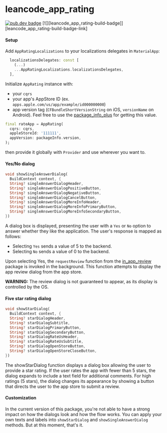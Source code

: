# leancode_app_rating

[![pub.dev badge][pub-badge]][pub-badge-link]
[![][leancode_app_rating-build-badge]][leancode_app_rating-build-badge-link]   

#### Setup

Add `AppRatingLocalizations` to your localizations delegates in `MaterialApp`:
```dart
  localizationsDelegates: const [
    (...)
    ...AppRatingLocalizations.localizationsDelegates,
  ],
```

Initialize `AppRating` instance with:
- your `cqrs`
- your app's AppStore ID (ex. `apps.apple.com/us/app/example/id000000000`)
- app version tag (`CFBundleShortVersionString` on iOS, `versionName` on Android). Feel free to use the [package_info_plus](https://pub.dev/packages/package_info_plus) for getting this value.

```dart
final rateApp = AppRating(
  cqrs: cqrs,
  appleStoreId: '111111',
  appVersion: packageInfo.version,
);
```

then provide it globally with `Provider` and use wherever you want to.

#### Yes/No dialog

```dart
void showSingleAnswerDialog(
  BuildContext context, {
  String? singleAnswerDialogHeader,
  String? singleAnswerDialogPositiveButton,
  String? singleAnswerDialogNegativeButton,
  String? singleAnswerDialogCancelButton,
  String? singleAnswerDialogMoreInfoHeader,
  String? singleAnswerDialogMoreInfoPrimaryButton,
  String? singleAnswerDialogMoreInfoSecondaryButton,
})
```

A dialog box is displayed, presenting the user with a `Yes` or `No` option to answer whether they like the application. The user's response is mapped as follows:
- Selecting `Yes` sends a value of 5 to the backend.
- Selecting `No` sends a value of 0 to the backend.

Upon selecting Yes, the `requestReview` function from the [in_app_review](https://pub.dev/packages/in_app_review) package is invoked in the background. This function attempts to display the app review dialog from the app store.

**WARNING:** The review dialog is not guaranteed to appear, as its display is controlled by the OS.

#### Five star rating dialog

```dart
void showStarDialog(
  BuildContext context, {
  String? starDialogHeader,
  String? starDialogSubtitle,
  String? starDialogPrimaryButton,
  String? starDialogSecondaryButton,
  String? starDialogRateUsHeader,
  String? starDialogRateUsSubtitle,
  String? starDialogOpenStoreButton,
  String? starDialogOpenStoreCloseButton,
})
```

The showStarDialog function displays a dialog box allowing the user to provide a star rating. If the user rates the app with fewer than 5 stars, the dialog expands to include a text field for additional comments. For high ratings (5 stars), the dialog changes its appearance by showing a button that directs the user to the app store to submit a review.

#### Customization

In the current version of this package, you're not able to have a strong impact on how the dialogs look and how the flow works. You can apply your own texts and labels into `showStarDialog` and `showSingleAnswerDialog` methods. But at this moment, that's it.

[pub-badge]: https://img.shields.io/pub/v/leancode_app_rating.svg?logo=dart

[pub-badge-link]: https://pub.dev/packages/leancode_app_rating

[cqrs-build-badge]: https://img.shields.io/github/actions/workflow/status/leancodepl/app-rating/leancode_app_rating-test.yml?branch=main

[cqrs-build-badge-link]: https://github.com/leancodepl/app-rating/actions/workflows/leancode_app_rating-test.yml

